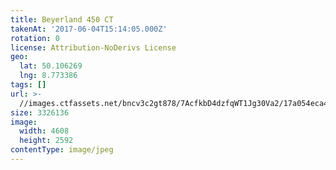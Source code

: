 ```yaml
---
title: Beyerland 450 CT
takenAt: '2017-06-04T15:14:05.000Z'
rotation: 0
license: Attribution-NoDerivs License
geo:
  lat: 50.106269
  lng: 8.773386
tags: []
url: >-
  //images.ctfassets.net/bncv3c2gt878/7AcfkbD4dzfqWT1Jg30Va2/17a054eca4ce8efe0e40473b7a156853/beyerland-450-ct_34284962093_o
size: 3326136
image:
  width: 4608
  height: 2592
contentType: image/jpeg
---
```


